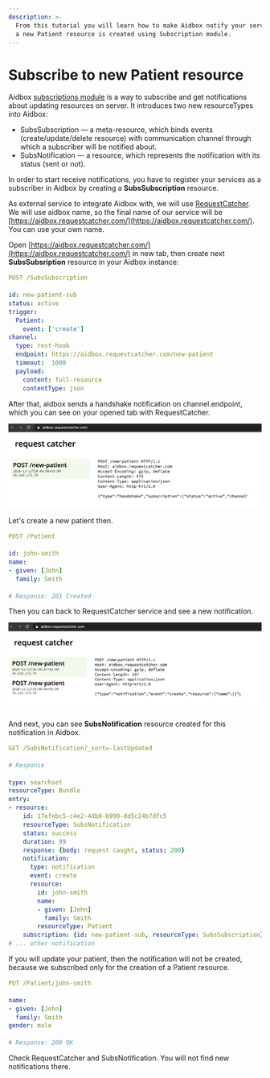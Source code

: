 ```yaml
---
description: >-
  From this tutorial you will learn how to make Aidbox notify your service when
  a new Patient resource is created using Subscription module.
---
```


# Subscribe to new Patient resource

Aidbox [subscriptions module](../../modules-1/topic-based-subscriptions/subscriptions-1.md) is a way to subscribe and get notifications about updating resources on server. It introduces two new resourceTypes into Aidbox:

* SubsSubscription — a meta-resource, which binds events (create/update/delete resource) with communication channel through which a subscriber will be notified about.
* SubsNotification — a resource, which represents the notification with its status (sent or not).

In order to start receive notifications, you have to register your services as a subscriber in Aidbox by creating a **SubsSubscription** resource.

As external service to integrate Aidbox with, we will use [RequestCatcher](https://requestcatcher.com/). We will use aidbox name, so the final name of our service will be [https://aidbox.requestcatcher.com/](https://aidbox.requestcatcher.com/). You can use your own name.

Open [https://aidbox.requestcatcher.com/](https://aidbox.requestcatcher.com/) in new tab, then create next **SubsSubsription** resource in your Aidbox instance:

```yaml
POST /SubsSubscription

id: new-patient-sub
status: active
trigger:
  Patient: 
    event: ['create']
channel:
  type: rest-hook
  endpoint: https://aidbox.requestcatcher.com/new-patient
  timeout:  1000
  payload:
    content: full-resource
    contentType: json
```

After that, aidbox sends a handshake notification on channel.endpoint, which you can see on your opened tab with RequestCatcher.

![](../../.gitbook/assets/screenshot-2020-11-11-at-20.06.20.png)

Let's create a new patient then.

```yaml
POST /Patient

id: john-smith 
name:
- given: [John]
  family: Smith

# Response: 201 Created
```

Then you can back to RequestCatcher service and see a new notification.

![](../../.gitbook/assets/screenshot-2020-11-11-at-20.06.57.png)

And next, you can see **SubsNotification** resource created for this notification in Aidbox.

```yaml
GET /SubsNotification?_sort=-lastUpdated

# Response

type: searchset
resourceType: Bundle
entry:
- resource:
    id: 17efebc5-c4e2-4db8-b999-dd5c24b7dfc5
    resourceType: SubsNotification
    status: success
    duration: 99
    response: {body: request caught, status: 200}
    notification:
      type: notification
      event: create
      resource:
        id: john-smith
        name:
        - given: [John]
          family: Smith
        resourceType: Patient
    subscription: {id: new-patient-sub, resourceType: SubsSubscription}
# ... other notification
```

If you will update your patient, then the notification will not be created, because we subscribed only for the creation of a Patient resource.

```yaml
PUT /Patient/john-smith

name:
- given: [John]
  family: Smith
gender: male

# Response: 200 OK
```

Check RequestCatcher and SubsNotification. You will not find new notifications there.
